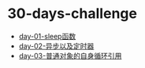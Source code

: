 # 30-days-challenge

- [day-01-sleep函数](https://github.com/h246802/30-days-challenge/issues/1)
- [day-02-异步以及定时器](https://github.com/h246802/30-days-challenge/issues/2)
- [day-03-普通对象的自身循环引用](https://github.com/h246802/30-days-challenge/issues/3)

